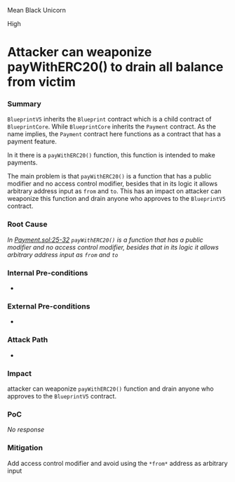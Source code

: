 Mean Black Unicorn

High

# Attacker can weaponize payWithERC20() to drain all balance from victim

### Summary

`BlueprintV5` inherits the `Blueprint` contract which is a child contract of `BlueprintCore`. While `BlueprintCore` inherits the `Payment` contract. As the name implies, the `Payment` contract here functions as a contract that has a payment feature.

In it there is a `payWithERC20()` function, this function is intended to make payments.

The main problem is that `payWithERC20()` is a function that has a public modifier and no access control modifier, besides that in its logic it allows arbitrary address input as `from` and `to`. This has an impact on attacker can weaponize this function and drain anyone who approves to the `BlueprintV5` contract.

### Root Cause

*In [Payment.sol:25-32](https://github.com/sherlock-audit/2025-03-crestal-network/blob/main/crestal-omni-contracts/src/Payment.sol#L25-L32) `payWithERC20()` is a function that has a public modifier and no access control modifier, besides that in its logic it allows arbitrary address input as `from` and `to`*

### Internal Pre-conditions

-

### External Pre-conditions

-

### Attack Path

-

### Impact

attacker can weaponize `payWithERC20()` function and drain anyone who approves to the `BlueprintV5` contract.

### PoC

_No response_

### Mitigation

Add access control modifier and avoid using the `*from*` address as arbitrary input